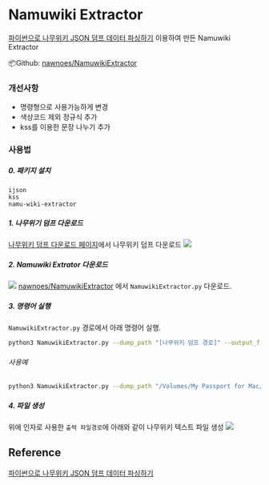 # Namuwiki Extractor
[파이썬으로 나무위키 JSON 덤프 데이터 파싱하기](https://heegyukim.medium.com/%ED%8C%8C%EC%9D%B4%EC%8D%AC%EC%9C%BC%EB%A1%9C-%EB%82%98%EB%AC%B4%EC%9C%84%ED%82%A4-json-%EB%8D%A4%ED%94%84-%EB%8D%B0%EC%9D%B4%ED%84%B0-%ED%8C%8C%EC%8B%B1%ED%95%98%EA%B8%B0-8f41cee1e155) 이용하여 만든 Namuwiki Extractor  

📦Github: [nawnoes/NamuwikiExtractor](https://github.com/nawnoes/NamuwikiExtractor)

### 개선사항
- 명령형으로 사용가능하게 변경
- 색상코드 제외 정규식 추가
- kss를 이용한 문장 나누기 추가

### 사용법
##### 0. 패키지 설치
```text
ijson
kss
namu-wiki-extractor
```
##### 1. 나무위기 덤프 다운로드
[나무위키 덤프 다운로드 페이지](https://namu.wiki/w/%EB%82%98%EB%AC%B4%EC%9C%84%ED%82%A4:%EB%8D%B0%EC%9D%B4%ED%84%B0%EB%B2%A0%EC%9D%B4%EC%8A%A4%20%EB%8D%A4%ED%94%84)에서 나무위키 덤프 다운로드 
![](https://images.velog.io/images/nawnoes/post/f7211354-e0b3-40a8-af68-087df9a69473/image.png)
##### 2. Namuwiki Extrator 다운로드
![](https://images.velog.io/images/nawnoes/post/1939c2cf-6ca9-4ae5-abf9-17114d786166/image.png)
[nawnoes/NamuwikiExtractor](https://github.com/nawnoes/NamuwikiExtractor) 에서 `NamuwikiExtractor.py` 다운로드.
##### 3. 명령어 실행
`NamuwikiExtractor.py` 경로에서 아래 명령어 실행. 
```sh
python3 NamuwikiExtractor.py --dump_path "[나무위키 덤프 경로]" --output_file "[출력 파일경로]"
```

###### 사용예  
```sh
python3 NamuwikiExtractor.py --dump_path "/Volumes/My Passport for Mac/00_nlp/나무위키/docData200302.json" --output_file "./namuwiki.txt"
```


##### 4. 파일 생성
위에 인자로 사용한 `출력 파일경로`에 아래와 같이 나무위키 텍스트 파일 생성
![](https://images.velog.io/images/nawnoes/post/37b3bbf2-b5cd-41c7-94ba-212b6085608b/image.png)



## Reference
[파이썬으로 나무위키 JSON 덤프 데이터 파싱하기](https://heegyukim.medium.com/%ED%8C%8C%EC%9D%B4%EC%8D%AC%EC%9C%BC%EB%A1%9C-%EB%82%98%EB%AC%B4%EC%9C%84%ED%82%A4-json-%EB%8D%A4%ED%94%84-%EB%8D%B0%EC%9D%B4%ED%84%B0-%ED%8C%8C%EC%8B%B1%ED%95%98%EA%B8%B0-8f41cee1e155)